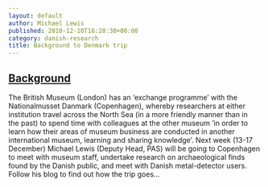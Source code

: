 ```yaml
---
layout: default
author: Michael Lewis
published: 2010-12-10T16:28:30+00:00
category: danish-research
title: Background to Denmark trip
---
```



[Background](http://finds.org.uk/blogs/denmark/2010/12/10/background/ "Link to Background")
-------------------------------------------------------------------------------------------

The British Museum (London) has an ‘exchange programme’ with the Nationalmusset Danmark (Copenhagen), whereby researchers at either institution travel across the North Sea (in a more friendly manner than in the past) to spend time with colleagues at the other museum ‘in order to learn how their areas of museum business are conducted in another international museum, learning and sharing knowledge’. Next week (13-17 December) Michael Lewis (Deputy Head, PAS) will be going to Copenhagen to meet with museum staff, undertake research on archaeological finds found by the Danish public, and meet with Danish metal-detector users. Follow his blog to find out how the trip goes…